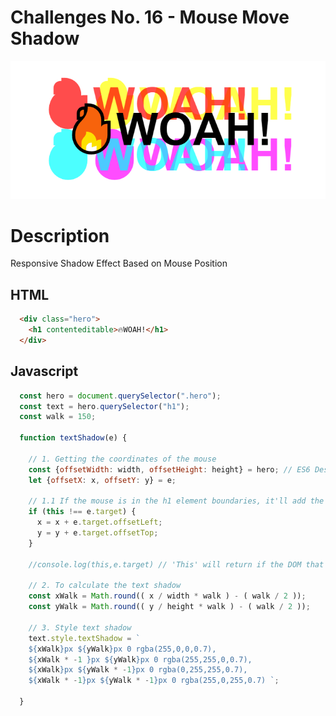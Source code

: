 # Challenges No. 16 - Mouse Move Shadow

![Mouse Move Shadow](https://github.com/nnsh93/JavaScript30-Challenges/blob/main/Challenge%20%2316%20-%20Mouse%20Move%20Shadow/Mouse%20Over%20Shadow%20Image.PNG)

# Description
Responsive Shadow Effect Based on Mouse Position

## HTML 
```html
  <div class="hero">
    <h1 contenteditable>🔥WOAH!</h1>
  </div>
```
## Javascript
```javascript
  const hero = document.querySelector(".hero");
  const text = hero.querySelector("h1");
  const walk = 150;

  function textShadow(e) {

    // 1. Getting the coordinates of the mouse
    const {offsetWidth: width, offsetHeight: height} = hero; // ES6 Destructuring
    let {offsetX: x, offsetY: y} = e; 
    
    // 1.1 If the mouse is in the h1 element boundaries, it'll add the current mouse coordinate to the position of the h1 element
    if (this !== e.target) {
      x = x + e.target.offsetLeft;
      y = y + e.target.offsetTop;
    }

    //console.log(this,e.target) // 'This' will return if the DOM that the eventListener is attached to is within boundaries. As for 'target', it return whichever element the mouse is actively hovering.
    
    // 2. To calculate the text shadow
    const xWalk = Math.round(( x / width * walk ) - ( walk / 2 ));
    const yWalk = Math.round(( y / height * walk ) - ( walk / 2 ));

    // 3. Style text shadow 
    text.style.textShadow = `
    ${xWalk}px ${yWalk}px 0 rgba(255,0,0,0.7), 
    ${xWalk * -1 }px ${yWalk}px 0 rgba(255,255,0,0.7), 
    ${xWalk}px ${yWalk * -1}px 0 rgba(0,255,255,0.7), 
    ${xWalk * -1}px ${yWalk * -1}px 0 rgba(255,0,255,0.7) `;
    
  }
```
